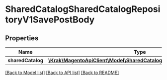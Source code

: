 # SharedCatalogSharedCatalogRepositoryV1SavePostBody

## Properties
Name | Type | Description | Notes
------------ | ------------- | ------------- | -------------
**sharedCatalog** | [**\Krak\MagentoApiClient\Model\SharedCatalogDataSharedCatalogInterface**](SharedCatalogDataSharedCatalogInterface.md) |  | 

[[Back to Model list]](../README.md#documentation-for-models) [[Back to API list]](../README.md#documentation-for-api-endpoints) [[Back to README]](../README.md)


